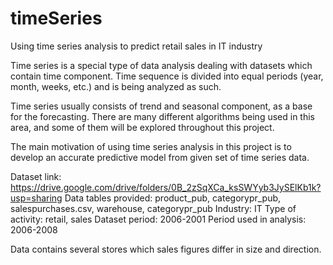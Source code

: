 # timeSeries

Using time series analysis to predict retail sales in IT industry

Time series is a special type of data analysis dealing with datasets which contain time component. Time sequence is divided into equal periods (year, month, weeks, etc.) and is being analyzed as such.

Time series usually consists of trend and seasonal component, as a base for the forecasting. There are many different algorithms being used in this area, and some of them will be explored throughout this project. 

The main motivation of using time series analysis in this project is to develop an accurate predictive model from given set of time series data. 

Dataset link: https://drive.google.com/drive/folders/0B_2zSqXCa_ksSWYyb3JySElKb1k?usp=sharing
Data tables provided: product_pub, categorypr_pub, salespurchases.csv, warehouse, categorypr_pub
Industry: IT
Type of activity: retail, sales
Dataset period: 2006-2001
Period used in analysis: 2006-2008

Data contains several stores which sales figures differ in size and direction.
